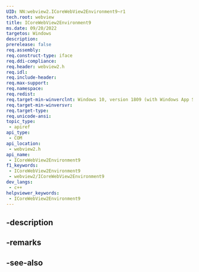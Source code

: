 ```yaml
---
UID: NN:webview2.ICoreWebView2Environment9~r1
tech.root: webview
title: ICoreWebView2Environment9
ms.date: 09/20/2022
targetos: Windows
description: 
prerelease: false
req.assembly: 
req.construct-type: iface
req.ddi-compliance: 
req.header: webview2.h
req.idl: 
req.include-header: 
req.max-support: 
req.namespace: 
req.redist: 
req.target-min-winverclnt: Windows 10, version 1809 (with Windows App SDK 1.1 or later)
req.target-min-winversvr: 
req.target-type: 
req.unicode-ansi: 
topic_type:
 - apiref
api_type:
 - COM
api_location:
 - webview2.h
api_name:
 - ICoreWebView2Environment9
f1_keywords:
 - ICoreWebView2Environment9
 - webview2/ICoreWebView2Environment9
dev_langs:
 - c++
helpviewer_keywords:
 - ICoreWebView2Environment9
---
```


## -description

## -remarks

## -see-also

